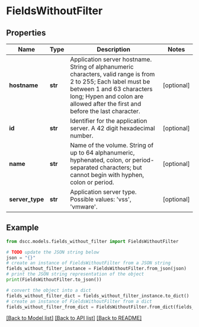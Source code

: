 # FieldsWithoutFilter


## Properties

Name | Type | Description | Notes
------------ | ------------- | ------------- | -------------
**hostname** | **str** | Application server hostname. String of alphanumeric characters, valid range is from 2 to 255; Each label must be between 1 and 63 characters long; Hypen and  colon are allowed after the first and before the last character. | [optional] 
**id** | **str** | Identifier for the application server. A 42 digit hexadecimal number. | [optional] 
**name** | **str** | Name of the volume. String of up to 64 alphanumeric, hyphenated, colon, or period-separated characters; but cannot begin with hyphen, colon or period. | [optional] 
**server_type** | **str** | Application server type. Possible values: &#39;vss&#39;, &#39;vmware&#39;. | [optional] 

## Example

```python
from dscc.models.fields_without_filter import FieldsWithoutFilter

# TODO update the JSON string below
json = "{}"
# create an instance of FieldsWithoutFilter from a JSON string
fields_without_filter_instance = FieldsWithoutFilter.from_json(json)
# print the JSON string representation of the object
print(FieldsWithoutFilter.to_json())

# convert the object into a dict
fields_without_filter_dict = fields_without_filter_instance.to_dict()
# create an instance of FieldsWithoutFilter from a dict
fields_without_filter_from_dict = FieldsWithoutFilter.from_dict(fields_without_filter_dict)
```
[[Back to Model list]](../README.md#documentation-for-models) [[Back to API list]](../README.md#documentation-for-api-endpoints) [[Back to README]](../README.md)


